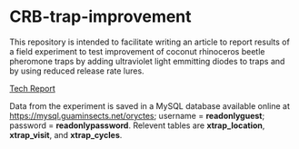 # CRB-trap-improvement

This repository is intended to facilitate writing an article to report results of a field experiment to test improvement of coconut rhinoceros beetle pheromone traps by adding ultraviolet light emmitting diodes to traps and by using reduced release rate lures.

[Tech Report](https://github.com/aubreymoore/CRB-trap-improvement/blob/master/2013-11-06A%20improvedPheromoneTraps/improvedPheromoneTraps.pdf)

Data from the experiment is saved in a MySQL database available online at <https://mysql.guaminsects.net/oryctes>; username = **readonlyguest**; password = **readonlypassword**. Relevent tables are **xtrap_location**, **xtrap_visit**, and **xtrap_cycles**.
